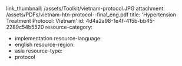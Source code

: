 link_thumbnail: /assets/Toolkit/vietnam-protocol.JPG
attachment: /assets/PDFs/vietnam-htn-protocol--final_eng.pdf
title: 'Hypertension Treatment Protocol: Vietnam'
id: 4d4a2a98-1e4f-415b-bb45-2289c54b5520
resource-category:
  - implementation
resource-language:
  - english
resource-region:
  - asia
resource-type:
  - protocol
